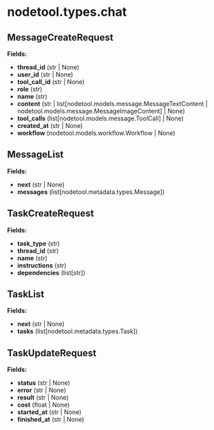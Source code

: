 # nodetool.types.chat

## MessageCreateRequest

**Fields:**
- **thread_id** (str | None)
- **user_id** (str | None)
- **tool_call_id** (str | None)
- **role** (str)
- **name** (str)
- **content** (str | list[nodetool.models.message.MessageTextContent | nodetool.models.message.MessageImageContent] | None)
- **tool_calls** (list[nodetool.models.message.ToolCall] | None)
- **created_at** (str | None)
- **workflow** (nodetool.models.workflow.Workflow | None)


## MessageList

**Fields:**
- **next** (str | None)
- **messages** (list[nodetool.metadata.types.Message])


## TaskCreateRequest

**Fields:**
- **task_type** (str)
- **thread_id** (str)
- **name** (str)
- **instructions** (str)
- **dependencies** (list[str])


## TaskList

**Fields:**
- **next** (str | None)
- **tasks** (list[nodetool.metadata.types.Task])


## TaskUpdateRequest

**Fields:**
- **status** (str | None)
- **error** (str | None)
- **result** (str | None)
- **cost** (float | None)
- **started_at** (str | None)
- **finished_at** (str | None)


